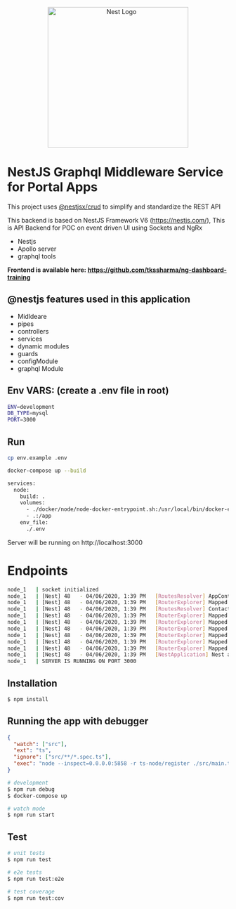 <p align="center">
  <a href="http://nestjs.com/" target="blank"><img src="https://nestjs.com/img/logo_text.svg" width="320" alt="Nest Logo" /></a>
</p>

# NestJS Graphql Middleware Service for Portal Apps

This project uses [@nestjsx/crud](https://github.com/nestjsx/crud) to simplify and standardize the REST API

This backend is based on NestJS Framework V6 (https://nestjs.com/), This is API Backend for POC on event driven UI using Sockets and NgRx

- Nestjs
- Apollo server 
- graphql tools


**Frontend is available here: https://github.com/tkssharma/ng-dashboard-training**

##  @nestjs features used in this application 

- Midldeare 
- pipes
- controllers
- services
- dynamic modules 
- guards
- configModule
- graphql Module

## Env VARS: (create a .env file in root)
```bash
ENV=development
DB_TYPE=mysql
PORT=3000

```

## Run

```bash
cp env.example .env
```

```bash
docker-compose up --build 
```

```bash
services:
  node:
    build: .
    volumes:
      - ./docker/node/node-docker-entrypoint.sh:/usr/local/bin/docker-entrypoint.sh
      - .:/app
    env_file:
      ./.env
```      


Server will be running on http://localhost:3000

# Endpoints

```bash
node_1   | socket initialized
node_1   | [Nest] 48   - 04/06/2020, 1:39 PM   [RoutesResolver] AppController {/}: +726ms
node_1   | [Nest] 48   - 04/06/2020, 1:39 PM   [RouterExplorer] Mapped {/, GET} route +6ms
node_1   | [Nest] 48   - 04/06/2020, 1:39 PM   [RoutesResolver] ContactsController {/contacts}: +3ms
node_1   | [Nest] 48   - 04/06/2020, 1:39 PM   [RouterExplorer] Mapped {/, GET} route +4ms
node_1   | [Nest] 48   - 04/06/2020, 1:39 PM   [RouterExplorer] Mapped {/:id, GET} route +3ms
node_1   | [Nest] 48   - 04/06/2020, 1:39 PM   [RouterExplorer] Mapped {/, POST} route +4ms
node_1   | [Nest] 48   - 04/06/2020, 1:39 PM   [RouterExplorer] Mapped {/bulk, POST} route +5ms
node_1   | [Nest] 48   - 04/06/2020, 1:39 PM   [RouterExplorer] Mapped {/:id, PATCH} route +4ms
node_1   | [Nest] 48   - 04/06/2020, 1:39 PM   [RouterExplorer] Mapped {/:id, DELETE} route +2ms
node_1   | [Nest] 48   - 04/06/2020, 1:39 PM   [NestApplication] Nest application successfully started +7ms
node_1   | SERVER IS RUNNING ON PORT 3000
```

## Installation

```bash
$ npm install
```

## Running the app with debugger
```json
{
  "watch": ["src"],
  "ext": "ts",
  "ignore": ["src/**/*.spec.ts"],
  "exec": "node --inspect=0.0.0.0:5858 -r ts-node/register ./src/main.ts"
}

```


```bash
# development
$ npm run debug
$ docker-compose up

# watch mode
$ npm run start

```

## Test

```bash
# unit tests
$ npm run test

# e2e tests
$ npm run test:e2e

# test coverage
$ npm run test:cov
```

